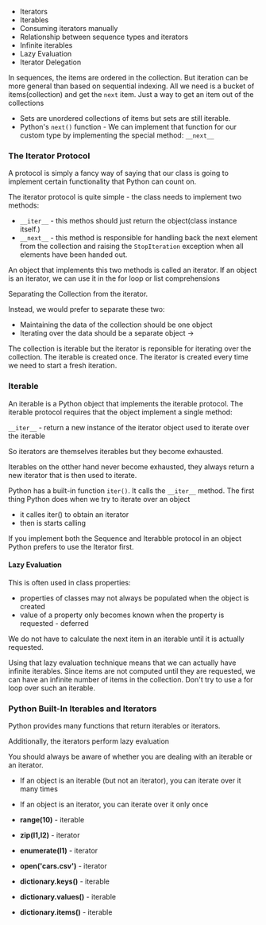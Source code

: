 - Iterators
- Iterables
- Consuming iterators manually
- Relationship between sequence types and iterators
- Infinite iterables
- Lazy Evaluation
- Iterator Delegation

In sequences, the items are ordered in the collection. But iteration can be more general than based on sequential indexing. All we need is a bucket of items(collection) and get the `next` item. Just a way to get an item out of the collections

- Sets are unordered collections of items but sets are still iterable.
- Python's `next()` function - We can implement that function for our custom type by implementing the special method: `__next__`


### The Iterator Protocol

A protocol is simply a fancy way of saying that our class is going to implement certain functionality that Python can count on.

The iterator protocol is quite simple - the class needs to implement two methods:

- `__iter__` - this methos should just return the object(class instance itself.)
- `__next__` - this method is responsible for handling back the next element from the collection and raising the `StopIteration` exception when all elements have been handed out.

An object that implements this two methods is called an iterator. If an object is an iterator, we can use it in the for loop or list comprehensions

Separating the Collection from the iterator.

Instead, we would prefer to separate these two:
- Maintaining the data of the collection should be one object
- Iterating over the data should be a separate object ->

The collection is iterable but the iterator is reponsible for iterating over the collection. The iterable is created once. The iterator is created every time we need to start a fresh iteration.

### Iterable

An iterable is a Python object that implements the iterable protocol. The iterable protocol requires that the object implement a single method:

`__iter__` - return a new instance of the iterator object used to iterate over the iterable

So iterators are themselves iterables but they become exhausted.

Iterables on the otther hand never become exhausted, they always return a new iterator that is then used to iterate.

Python has a built-in function `iter()`. It calls the `__iter__` method. The first thing Python does when we try to iterate over an object
- it calles iter() to obtain an iterator
- then is starts calling

If you implement both the Sequence and Iterabble protocol in an object Python prefers to use the Iterator first.

#### Lazy Evaluation

This is often used in class properties:
- properties of classes may not always be populated when the object is created
- value of a property only becomes known when the property is requested - deferred

We do not have to calculate the next item in an iterable until it is actually requested.

Using that lazy evaluation technique means that we can actually have infinite iterables. Since items are not computed until they are requested, we can have an infinite number of items in the collection. Don't try to use a for loop over such an iterable.


### Python Built-In Iterables and Iterators

Python provides many functions that return iterables or iterators.

Additionally, the iterators perform lazy evaluation

You should always be aware of whether you are dealing with an iterable or an iterator.
- If an object is an iterable (but not an iterator), you can iterate over it many times
- If an object is an iterator, you can iterate over it only once

- **range(10)** - iterable
- **zip(l1,l2)** - iterator
- **enumerate(l1)** - iterator
- **open('cars.csv')** - iterator
- **dictionary.keys()** - iterable
- **dictionary.values()** - iterable
- **dictionary.items()** - iterable